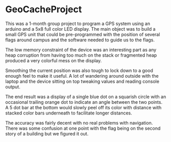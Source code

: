 # GeoCacheProject


This was a 1-month group project to program a GPS system using an arduino and a 5x8 full color LED display.  The main object was to build a small GPS unit that could be pre-programmed with the position of several flags around campus and the software needed to guide us to the flags.

The low memory constraint of the device was an interesting part as any heap corruption from having too much on the stack or fragmented heap produced a very colorful mess on the display.  

Smoothing the current position was also tough to lock down to a good enough feel to make it useful.  A lot of wandering around outside with the laptop and the device sitting on top tweaking values and reading console output. 

The end result was a display of a single blue dot on a squarish circle with an occasional trailing orange dot to indicate an angle between the two points.  A 5 dot bar at the bottom would slowly peel off its color with distance with stacked color bars underneath to facilitate longer distances.

The accuracy was fairly decent with no real problems with navigation.  There was some confusion at one point with the flag being on the second story of a building but we figured it out.
